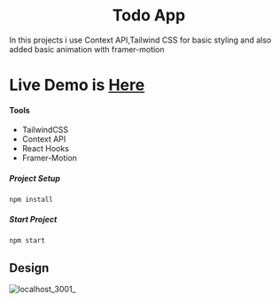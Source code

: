 # <h1 align="center">Todo App</h1>

In this projects i use Context API,Tailwind CSS for basic styling and also added basic animation with framer-motion

# Live Demo is [Here](https://todo-app-context-api.vercel.app/)

#### Tools 
 * TailwindCSS
 * Context API
 * React Hooks
 * Framer-Motion
 
 ##### Project Setup
 ```
 npm install
 ```
 ##### Start Project
 ```
 npm start
 ```

 ## Design
 
 ![localhost_3001_](https://user-images.githubusercontent.com/75678744/204617977-c16d8125-c486-4b88-8ec4-abeb83d24960.png)



